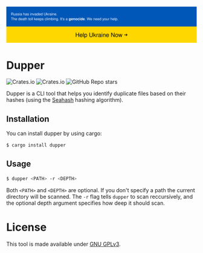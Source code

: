 [![Stand With Ukraine](https://raw.githubusercontent.com/vshymanskyy/StandWithUkraine/main/banner2-direct.svg)](https://stand-with-ukraine.pp.ua)

# Dupper

![Crates.io](https://img.shields.io/crates/v/dupper?style=for-the-badge)
![Crates.io](https://img.shields.io/crates/l/dupper?style=for-the-badge)
![GitHub Repo stars](https://img.shields.io/github/stars/rubenjr0/dupper?style=for-the-badge)

Dupper is a CLI tool that helps you identify duplicate files based on their
hashes (using the [Seahash](https://crates.io/crates/seahash) hashing
algorithm).

## Installation

You can install dupper by using cargo:

```bash
$ cargo install dupper
```

## Usage

```bash
$ dupper <PATH> -r <DEPTH>
```

Both `<PATH>` and `<DEPTH>` are optional. If you don't specify a path the
current directory will be scanned. The `-r` flag tells `dupper` to scan
reccursively, and the optional depth argument specifies how deep it should scan.

# License

This tool is made available under
[GNU GPLv3](https://www.gnu.org/licenses/gpl-3.0.html).
